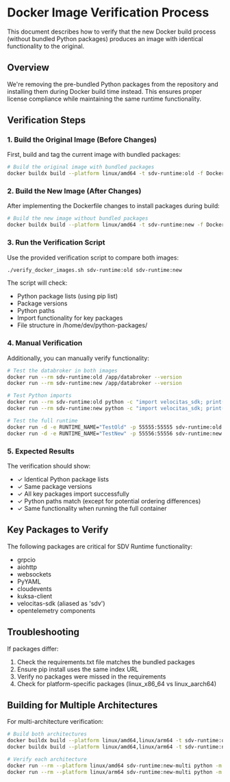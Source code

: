 # Docker Image Verification Process

This document describes how to verify that the new Docker build process (without bundled Python packages) produces an image with identical functionality to the original.

## Overview

We're removing the pre-bundled Python packages from the repository and installing them during Docker build time instead. This ensures proper license compliance while maintaining the same runtime functionality.

## Verification Steps

### 1. Build the Original Image (Before Changes)

First, build and tag the current image with bundled packages:

```bash
# Build the original image with bundled packages
docker buildx build --platform linux/amd64 -t sdv-runtime:old -f Dockerfile .
```

### 2. Build the New Image (After Changes)

After implementing the Dockerfile changes to install packages during build:

```bash
# Build the new image without bundled packages
docker buildx build --platform linux/amd64 -t sdv-runtime:new -f Dockerfile .
```

### 3. Run the Verification Script

Use the provided verification script to compare both images:

```bash
./verify_docker_images.sh sdv-runtime:old sdv-runtime:new
```

The script will check:
- Python package lists (using pip list)
- Package versions
- Python paths
- Import functionality for key packages
- File structure in /home/dev/python-packages/

### 4. Manual Verification

Additionally, you can manually verify functionality:

```bash
# Test the databroker in both images
docker run --rm sdv-runtime:old /app/databroker --version
docker run --rm sdv-runtime:new /app/databroker --version

# Test Python imports
docker run --rm sdv-runtime:old python -c "import velocitas_sdk; print('OK')"
docker run --rm sdv-runtime:new python -c "import velocitas_sdk; print('OK')"

# Test the full runtime
docker run -d -e RUNTIME_NAME="TestOld" -p 55555:55555 sdv-runtime:old
docker run -d -e RUNTIME_NAME="TestNew" -p 55556:55556 sdv-runtime:new
```

### 5. Expected Results

The verification should show:
- ✓ Identical Python package lists
- ✓ Same package versions
- ✓ All key packages import successfully
- ✓ Python paths match (except for potential ordering differences)
- ✓ Same functionality when running the full container

## Key Packages to Verify

The following packages are critical for SDV Runtime functionality:
- grpcio
- aiohttp
- websockets
- PyYAML
- cloudevents
- kuksa-client
- velocitas-sdk (aliased as 'sdv')
- opentelemetry components

## Troubleshooting

If packages differ:
1. Check the requirements.txt file matches the bundled packages
2. Ensure pip install uses the same index URL
3. Verify no packages were missed in the requirements
4. Check for platform-specific packages (linux_x86_64 vs linux_aarch64)

## Building for Multiple Architectures

For multi-architecture verification:

```bash
# Build both architectures
docker buildx build --platform linux/amd64,linux/arm64 -t sdv-runtime:old-multi -f Dockerfile .
docker buildx build --platform linux/amd64,linux/arm64 -t sdv-runtime:new-multi -f Dockerfile .

# Verify each architecture
docker run --rm --platform linux/amd64 sdv-runtime:new-multi python -m pip list
docker run --rm --platform linux/arm64 sdv-runtime:new-multi python -m pip list
```